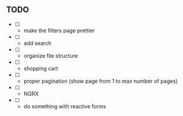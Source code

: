 ## TODO

- [ ] - make the filters page prettier
- [ ] - add search
- [ ] - organize file structure
- [ ] - shopping cart
- [ ] - proper pagination (show page from 1 to max number of pages)
- [ ] - NGRX
- [ ] - do something with reactive forms
